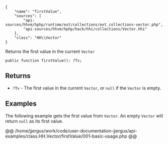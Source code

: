 ``` yamlmeta
{
    "name": "firstValue",
    "sources": [
        "api-sources/hhvm/hphp/runtime/ext/collections/ext_collections-vector.php",
        "api-sources/hhvm/hphp/hack/hhi/collections/Vector.hhi"
    ],
    "class": "HH\\Vector"
}
```




Returns the first value in the current ` Vector `




``` Hack
public function firstValue(): ?Tv;
```




## Returns




+ ` ?Tv ` - The first value in the current `` Vector ``, or ``` null ``` if the
  ```` Vector ```` is empty.




## Examples




The following example gets the first value from ` Vector `. An empty `` Vector `` will return ``` null ``` as its first value.







@@ /home/jjergus/work/code/user-documentation-jjergus/api-examples/class.HH.Vector/firstValue/001-basic-usage.php @@
<!-- HHAPIDOC -->
